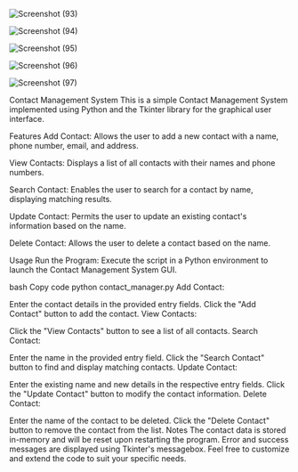 
![Screenshot (93)](https://github.com/NIGASH333/CODSOFT/assets/113447646/412911e3-4a85-4c2f-abc8-438e9647b06e)

![Screenshot (94)](https://github.com/NIGASH333/CODSOFT/assets/113447646/e4873093-560d-4ef9-972c-fcc460bc02b9)

![Screenshot (95)](https://github.com/NIGASH333/CODSOFT/assets/113447646/08da982a-d247-483a-b8f6-8c3854201ad1)

![Screenshot (96)](https://github.com/NIGASH333/CODSOFT/assets/113447646/a94fcf35-a7f2-4835-96e3-5f8a773b28c9)

![Screenshot (97)](https://github.com/NIGASH333/CODSOFT/assets/113447646/28a9cc7c-4a45-4099-9018-e67f0eabd072)


Contact Management System
This is a simple Contact Management System implemented using Python and the Tkinter library for the graphical user interface.

Features
Add Contact: Allows the user to add a new contact with a name, phone number, email, and address.

View Contacts: Displays a list of all contacts with their names and phone numbers.

Search Contact: Enables the user to search for a contact by name, displaying matching results.

Update Contact: Permits the user to update an existing contact's information based on the name.

Delete Contact: Allows the user to delete a contact based on the name.

Usage
Run the Program:
Execute the script in a Python environment to launch the Contact Management System GUI.

bash
Copy code
python contact_manager.py
Add Contact:

Enter the contact details in the provided entry fields.
Click the "Add Contact" button to add the contact.
View Contacts:

Click the "View Contacts" button to see a list of all contacts.
Search Contact:

Enter the name in the provided entry field.
Click the "Search Contact" button to find and display matching contacts.
Update Contact:

Enter the existing name and new details in the respective entry fields.
Click the "Update Contact" button to modify the contact information.
Delete Contact:

Enter the name of the contact to be deleted.
Click the "Delete Contact" button to remove the contact from the list.
Notes
The contact data is stored in-memory and will be reset upon restarting the program.
Error and success messages are displayed using Tkinter's messagebox.
Feel free to customize and extend the code to suit your specific needs.
